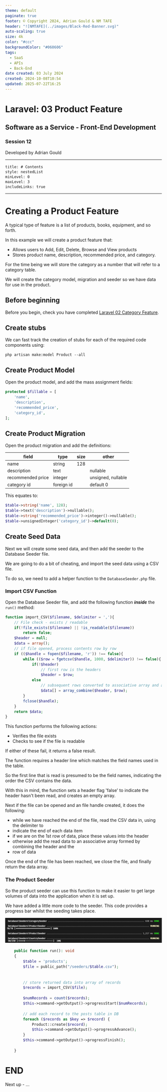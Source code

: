 ```yaml
---
theme: default
paginate: true
footer: © Copyright 2024, Adrian Gould & NM TAFE
header: "![NMTAFE](../images/Black-Red-Banner.svg)"
auto-scaling: true
size: 4k
color: "#ccc"
backgroundColor: "#060606"
tags:
  - SaaS
  - APIs
  - Back-End
date created: 03 July 2024
created: 2024-10-08T10:54
updated: 2025-07-22T16:25
---
```


# Laravel: 03 Product Feature

## Software as a Service - Front-End Development

### Session 12

Developed by Adrian Gould

---

```table-of-contents
title: # Contents
style: nestedList
minLevel: 0
maxLevel: 3
includeLinks: true
```

---

# Creating a Product Feature

A typical type of feature is a list of products, books, equipment, and so forth.

In this example we will create a product feature that:

- Allows users to Add, Edit, Delete, Browse and View products
- Stores product name, description, recommended price, and category.

For the time being we will store the category as a number that will refer to a category table.

We will create the category model, migration and seeder so we have data for use in the product.

## Before beginning

Before you begin, check you have
completed [Laravel 02 Category Feature](../session-12/S11-Laravel-02-Category-Feature.md).

## Create stubs

We can fast track the creation of stubs for each of the required code components using:

```shell
php artisan make:model Product --all
```

## Create Product Model

Open the product model, and add the mass assignment fields:

```php
protected $fillable = [
	'name',
	'description', 
	'recommended_price', 
	'category_id',
];
```

## Create Product Migration

Open the product migration and add the definitions:

| field             | type       | size | other              |
|-------------------|------------|------|--------------------|
| name              | string     | 128  |                    |
| description       | text       |      | nullable           |
| recommended price | integer    |      | unsigned, nullable |
| category id       | foreign id |      | default 0          |

This equates to:

```php
$table->string('name', 128);  
$table->text('description')->nullable();  
$table->string('recommended_price')->integer()->nullable();  
$table->unsignedInteger('category_id')->default(0);
```

## Create Seed Data

Next we will create some seed data, and then add the seeder to the Database Seeder file.

We are going to do a bit of cheating, and import the seed data using a CSV file.

To do so, we need to add a helper function to the `DatabaseSeeder.php` file.

### Import CSV Function

Open the Database Seeder file, and add the following function ***inside*** the `run()` method:

```php
function import_CSV($filename, $delimiter = ','){  
    // File check - exists / readable
    if(!file_exists($filename) || !is_readable($filename))  
        return false;  
    $header = null;  
    $data = array();  
    // if file opened, process contents row by row
    if (($handle = fopen($filename, 'r')) !== false){  
        while (($row = fgetcsv($handle, 1000, $delimiter)) !== false){  
            if(!$header)  
                // first row is the headers
                $header = $row;  
            else  
                // subsequent rows converted to associative array and added to data
                $data[] = array_combine($header, $row);  
        }  
        fclose($handle);  
    }  
    return $data;  
}
```

This function performs the following actions:

- Verifies the file exists
- Checks to see if the file is readable

If either of these fail, it returns a false result.

The function requires a header line which matches the field names used in the table.

So the first line that is read is presumed to be the field names, indicating the order the CSV 
contains the data.

With this in mind, the function sets a header flag 'false' to indicate the header hasn't been 
read, and creates an empty array.

Next if the file can be opened and an file handle created, it does the following:

- while we have reached the end of the file, read the CSV data in, using the delimiter to 
- indicate the end of each data item
- if we are on the 1st row of data, place these values into the header
- otherwise add the read data to an associative array formed by combining the header and the 
- row of data

Once the end of the file has been reached, we close the file, and finally return the data array.

### The Product Seeder

So the product seeder can use this function to make it easier to get large
volumes of data into the application when it is set up.

We have added a little more code to the seeder. This code provides a progress bar whilst the 
seeding takes place.

![Database Seeding Progress Bar](../assets/database-seeder-progress-sample.png)

```php
    public function run(): void
    {
        $table = 'products';
        $file = public_path("/seeders/$table.csv");


        // store returned data into array of records
        $records = import_CSV($file);

        $numRecords = count($records);
        $this->command->getOutput()->progressStart($numRecords);

        // add each record to the posts table in DB
        foreach ($records as $key => $record) {
            Product::create($record);
            $this->command->getOutput()->progressAdvance();
        }
        $this->command->getOutput()->progressFinish();

    }
```

# END

Next up - ...
